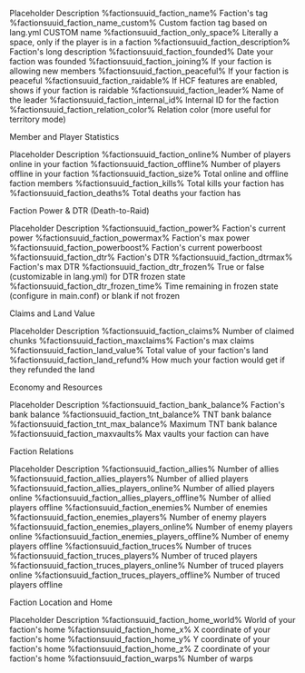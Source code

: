 Placeholder	Description
%factionsuuid_faction_name%	Faction's tag
%factionsuuid_faction_name_custom%	Custom faction tag based on lang.yml CUSTOM name
%factionsuuid_faction_only_space%	Literally a space, only if the player is in a faction
%factionsuuid_faction_description%	Faction's long description
%factionsuuid_faction_founded%	Date your faction was founded
%factionsuuid_faction_joining%	If your faction is allowing new members
%factionsuuid_faction_peaceful%	If your faction is peaceful
%factionsuuid_faction_raidable%	If HCF features are enabled, shows if your faction is raidable
%factionsuuid_faction_leader%	Name of the leader
%factionsuuid_faction_internal_id%	Internal ID for the faction
%factionsuuid_faction_relation_color%	Relation color (more useful for territory mode)

Member and Player Statistics

Placeholder	Description
%factionsuuid_faction_online%	Number of players online in your faction
%factionsuuid_faction_offline%	Number of players offline in your faction
%factionsuuid_faction_size%	Total online and offline faction members
%factionsuuid_faction_kills%	Total kills your faction has
%factionsuuid_faction_deaths%	Total deaths your faction has

Faction Power & DTR (Death-to-Raid)

Placeholder	Description
%factionsuuid_faction_power%	Faction's current power
%factionsuuid_faction_powermax%	Faction's max power
%factionsuuid_faction_powerboost%	Faction's current powerboost
%factionsuuid_faction_dtr%	Faction's DTR
%factionsuuid_faction_dtrmax%	Faction's max DTR
%factionsuuid_faction_dtr_frozen%	True or false (customizable in lang.yml) for DTR frozen state
%factionsuuid_faction_dtr_frozen_time%	Time remaining in frozen state (configure in main.conf) or blank if not frozen

Claims and Land Value

Placeholder	Description
%factionsuuid_faction_claims%	Number of claimed chunks
%factionsuuid_faction_maxclaims%	Faction's max claims
%factionsuuid_faction_land_value%	Total value of your faction's land
%factionsuuid_faction_land_refund%	How much your faction would get if they refunded the land

Economy and Resources

Placeholder	Description
%factionsuuid_faction_bank_balance%	Faction's bank balance
%factionsuuid_faction_tnt_balance%	TNT bank balance
%factionsuuid_faction_tnt_max_balance%	Maximum TNT bank balance
%factionsuuid_faction_maxvaults%	Max vaults your faction can have

Faction Relations

Placeholder	Description
%factionsuuid_faction_allies%	Number of allies
%factionsuuid_faction_allies_players%	Number of allied players
%factionsuuid_faction_allies_players_online%	Number of allied players online
%factionsuuid_faction_allies_players_offline%	Number of allied players offline
%factionsuuid_faction_enemies%	Number of enemies
%factionsuuid_faction_enemies_players%	Number of enemy players
%factionsuuid_faction_enemies_players_online%	Number of enemy players online
%factionsuuid_faction_enemies_players_offline%	Number of enemy players offline
%factionsuuid_faction_truces%	Number of truces
%factionsuuid_faction_truces_players%	Number of truced players
%factionsuuid_faction_truces_players_online%	Number of truced players online
%factionsuuid_faction_truces_players_offline%	Number of truced players offline

Faction Location and Home

Placeholder	Description
%factionsuuid_faction_home_world%	World of your faction's home
%factionsuuid_faction_home_x%	X coordinate of your faction's home
%factionsuuid_faction_home_y%	Y coordinate of your faction's home
%factionsuuid_faction_home_z%	Z coordinate of your faction's home
%factionsuuid_faction_warps%	Number of warps